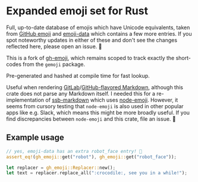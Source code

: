 # Expanded emoji set for Rust

Full, up-to-date database of emojis which have Unicode equivalents, taken from [GitHub emoji](https://github.com/github/gemoji) and [emoji-data](https://github.com/iamcal/emoji-data) which contains a few more entries.
If you spot noteworthy updates in either of these and don't see the changes reflected here, please open an issue. 🙏

This is a fork of [gh-emoji](https://github.com/kornelski/gh-emoji), which remains scoped to track exactly the short-codes from the `gemoji` package.

Pre-generated and hashed at compile time for fast lookup.

Useful when rendering [GitLab](https://gitlab.com/gitlab-org/gitlab-ce/blob/master/doc/user/markdown.md#emoji)/[GitHub-flavored  Markdown](https://github.github.com/gfm/), although this crate does not parse any Markdown itself.
I needed this for a re-implementation of [ssb-markdown](https://github.com/ssbc/ssb-markdown/) which uses [node-emoji](https://github.com/omnidan/node-emoji). However, it seems from cursory testing that `node-emoji` is also used in other popular apps like e.g. Slack, which means this might be more broadly useful.
If you find discrepancies between `node-emoji` and this crate, file an issue. 🙂

## Example usage

```rust
// yes, emoji-data has an extra robot_face entry! 🤖
assert_eq!(gh_emoji::get("robot"), gh_emoji::get("robot_face"));
```

```rust
let replacer = gh_emoji::Replacer::new();
let text = replacer.replace_all(":crocodile:, see you in a while!");
```
